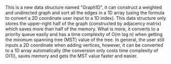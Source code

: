 This is a new data structure named "Graph1D", it can construct a weighted and undirected graph and sort all the edges in a 1D array (using the formula to convert a 2D coordinate user input to a 1D index).
This data structure only stores the upper-right half of the graph (constructed by adjacency matrix) which saves more than half of the memory. What is more, it converts to a priority queue easily and has a time complexity of O(m log n) when getting the minimum spanning tree (MST) value of the tree.
In general, the user still inputs a 2D coordinate when adding vertices, however, it can be converted to a 1D array automatically (the conversion only costs time complexity of O(1)), saves memory and gets the MST value faster and easier.
